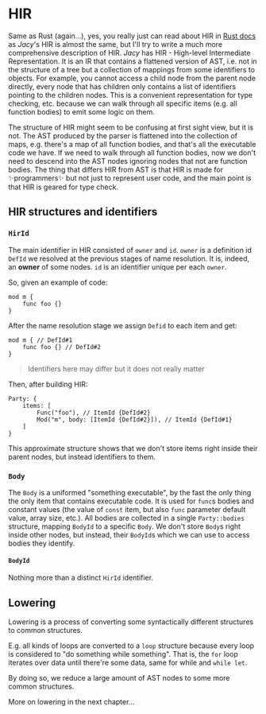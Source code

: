 # HIR

Same as Rust (again...), yes, you really just can read about HIR in [Rust docs](https://rustc-dev-guide.rust-lang.org/hir.html) as _Jacy_'s HIR is almost the same, but I'll try to write a much more comprehensive description of HIR.
_Jacy_ has HIR - High-level Intermediate Representation. It is an IR that contains a flattened version of AST, i.e. not in the structure of a tree but a collection of mappings from some identifiers to objects.
For example, you cannot access a child node from the parent node directly, every node that has children only contains a list of identifiers pointing to the children nodes. This is a convenient representation for type checking, etc. because we can walk through all specific items (e.g. all function bodies) to emit some logic on them.

The structure of HIR might seem to be confusing at first sight view, but it is not.
The AST produced by the parser is flattened into the collection of maps, e.g. there's a map of all function bodies, and that's all the executable code we have. If we need to walk through all function bodies, now we don't need to descend into the AST nodes ignoring nodes that not are function bodies.
The thing that differs HIR from AST is that HIR is made for ✨programmers✨ but not just to represent user code, and the main point is that HIR is geared for type check.

## HIR structures and identifiers

### `HirId`

The main identifier in HIR consisted of `owner` and `id`.
`owner` is a definition id `DefId` we resolved at the previous stages of name resolution. It is, indeed, an **owner** of some nodes.
`id` is an identifier unique per each `owner`.

So, given an example of code:
```jc
mod m {
    func foo {}
}
```

After the name resolution stage we assign `Defid` to each item and get:
```jc
mod m { // DefId#1 
    func foo {} // DefId#2
}
```

> Identifiers here may differ but it does not really matter

Then, after building HIR:
```jc
Party: {
    items: [
        Func("foo"), // ItemId {DefId#2}
        Mod("m", body: [ItemId {DefId#2}]), // ItemId {DefId#1}
    ]
}
```

This approximate structure shows that we don't store items right inside their parent nodes, but instead identifiers to them.

### `Body`

The `Body` is a uniformed "something executable", by the fast the only thing the only item that contains executable code. It is used for `func`s bodies and constant values (the value of `const` item, but also `func` parameter default value, array size, etc.).
All bodies are collected in a single `Party::bodies` structure, mapping `BodyId` to a specific `Body`. We don't store `Body`s right inside other nodes, but instead, their `BodyId`s which we can use to access bodies they identify.



#### `BodyId`

Nothing more than a distinct `HirId` identifier.


## Lowering

Lowering is a process of converting some syntactically different structures to common structures.

E.g. all kinds of loops are converted to a `loop` structure because every loop is considered to "do something while
something". That is, the `for` loop iterates over data until there're some data, same for while and `while let`.

By doing so, we reduce a large amount of AST nodes to some more common structures.

More on lowering in the next chapter...
